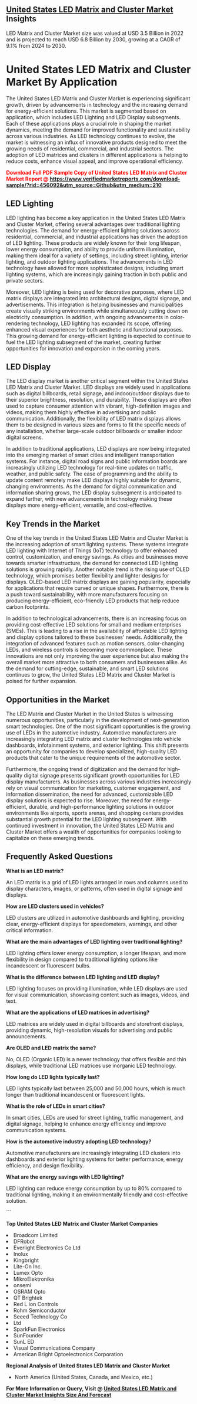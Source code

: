 <h2><a href="https://www.verifiedmarketreports.com/download-sample/?rid=456092&amp;utm_source=Github&amp;utm_medium=210" target="_blank">United States LED Matrix and Cluster Market</a> Insights</h2><p>LED Matrix and Cluster Market size was valued at USD 3.5 Billion in 2022 and is projected to reach USD 6.8 Billion by 2030, growing at a CAGR of 9.1% from 2024 to 2030.</p><p><h1>United States LED Matrix and Cluster Market By Application</h1><p>The United States LED Matrix and Cluster Market is experiencing significant growth, driven by advancements in technology and the increasing demand for energy-efficient solutions. This market is segmented based on application, which includes LED Lighting and LED Display subsegments. Each of these applications plays a crucial role in shaping the market dynamics, meeting the demand for improved functionality and sustainability across various industries. As LED technology continues to evolve, the market is witnessing an influx of innovative products designed to meet the growing needs of residential, commercial, and industrial sectors. The adoption of LED matrices and clusters in different applications is helping to reduce costs, enhance visual appeal, and improve operational efficiency.</p><p><b><p><span class=""><span style="color: #ff0000;"><strong>Download Full PDF Sample Copy of United States LED Matrix and Cluster Market Report</strong> @ </span><a href="https://www.verifiedmarketreports.com/download-sample/?rid=456092&amp;utm_source=Github&amp;utm_medium=210" target="_blank">https://www.verifiedmarketreports.com/download-sample/?rid=456092&amp;utm_source=Github&amp;utm_medium=210</a></span></p></b></p><h2>LED Lighting</h2><p>LED lighting has become a key application in the United States LED Matrix and Cluster Market, offering several advantages over traditional lighting technologies. The demand for energy-efficient lighting solutions across residential, commercial, and industrial applications has driven the adoption of LED lighting. These products are widely known for their long lifespan, lower energy consumption, and ability to provide uniform illumination, making them ideal for a variety of settings, including street lighting, interior lighting, and outdoor lighting applications. The advancements in LED technology have allowed for more sophisticated designs, including smart lighting systems, which are increasingly gaining traction in both public and private sectors.</p><p>Moreover, LED lighting is being used for decorative purposes, where LED matrix displays are integrated into architectural designs, digital signage, and advertisements. This integration is helping businesses and municipalities create visually striking environments while simultaneously cutting down on electricity consumption. In addition, with ongoing advancements in color-rendering technology, LED lighting has expanded its scope, offering enhanced visual experiences for both aesthetic and functional purposes. This growing demand for energy-efficient lighting is expected to continue to fuel the LED lighting subsegment of the market, creating further opportunities for innovation and expansion in the coming years.</p><h2>LED Display</h2><p>The LED display market is another critical segment within the United States LED Matrix and Cluster Market. LED displays are widely used in applications such as digital billboards, retail signage, and indoor/outdoor displays due to their superior brightness, resolution, and durability. These displays are often used to capture consumer attention with vibrant, high-definition images and videos, making them highly effective in advertising and public communication. Additionally, the flexibility of LED matrix displays allows them to be designed in various sizes and forms to fit the specific needs of any installation, whether large-scale outdoor billboards or smaller indoor digital screens.</p><p>In addition to traditional applications, LED displays are now being integrated into the emerging market of smart cities and intelligent transportation systems. For instance, digital road signs and public information boards are increasingly utilizing LED technology for real-time updates on traffic, weather, and public safety. The ease of programming and the ability to update content remotely make LED displays highly suitable for dynamic, changing environments. As the demand for digital communication and information sharing grows, the LED display subsegment is anticipated to expand further, with new advancements in technology making these displays more energy-efficient, versatile, and cost-effective.</p><h2>Key Trends in the Market</h2><p>One of the key trends in the United States LED Matrix and Cluster Market is the increasing adoption of smart lighting systems. These systems integrate LED lighting with Internet of Things (IoT) technology to offer enhanced control, customization, and energy savings. As cities and businesses move towards smarter infrastructure, the demand for connected LED lighting solutions is growing rapidly. Another notable trend is the rising use of OLED technology, which promises better flexibility and lighter designs for displays. OLED-based LED matrix displays are gaining popularity, especially for applications that require curved or unique shapes. Furthermore, there is a push toward sustainability, with more manufacturers focusing on producing energy-efficient, eco-friendly LED products that help reduce carbon footprints.</p><p>In addition to technological advancements, there is an increasing focus on providing cost-effective LED solutions for small and medium enterprises (SMEs). This is leading to a rise in the availability of affordable LED lighting and display options tailored to these businesses' needs. Additionally, the integration of advanced features such as motion sensors, color-changing LEDs, and wireless controls is becoming more commonplace. These innovations are not only improving the user experience but also making the overall market more attractive to both consumers and businesses alike. As the demand for cutting-edge, sustainable, and smart LED solutions continues to grow, the United States LED Matrix and Cluster Market is poised for further expansion.</p><h2>Opportunities in the Market</h2><p>The LED Matrix and Cluster Market in the United States is witnessing numerous opportunities, particularly in the development of next-generation smart technologies. One of the most significant opportunities is the growing use of LEDs in the automotive industry. Automotive manufacturers are increasingly integrating LED matrix and cluster technologies into vehicle dashboards, infotainment systems, and exterior lighting. This shift presents an opportunity for companies to develop specialized, high-quality LED products that cater to the unique requirements of the automotive sector.</p><p>Furthermore, the ongoing trend of digitization and the demand for high-quality digital signage presents significant growth opportunities for LED display manufacturers. As businesses across various industries increasingly rely on visual communication for marketing, customer engagement, and information dissemination, the need for advanced, customizable LED display solutions is expected to rise. Moreover, the need for energy-efficient, durable, and high-performance lighting solutions in outdoor environments like airports, sports arenas, and shopping centers provides substantial growth potential for the LED lighting subsegment. With continued investment in innovation, the United States LED Matrix and Cluster Market offers a wealth of opportunities for companies looking to capitalize on these emerging trends.</p><h2>Frequently Asked Questions</h2><p><b>What is an LED matrix?</b></p><p>An LED matrix is a grid of LED lights arranged in rows and columns used to display characters, images, or patterns, often used in digital signage and displays.</p><p><b>How are LED clusters used in vehicles?</b></p><p>LED clusters are utilized in automotive dashboards and lighting, providing clear, energy-efficient displays for speedometers, warnings, and other critical information.</p><p><b>What are the main advantages of LED lighting over traditional lighting?</b></p><p>LED lighting offers lower energy consumption, a longer lifespan, and more flexibility in design compared to traditional lighting options like incandescent or fluorescent bulbs.</p><p><b>What is the difference between LED lighting and LED display?</b></p><p>LED lighting focuses on providing illumination, while LED displays are used for visual communication, showcasing content such as images, videos, and text.</p><p><b>What are the applications of LED matrices in advertising?</b></p><p>LED matrices are widely used in digital billboards and storefront displays, providing dynamic, high-resolution visuals for advertising and public announcements.</p><p><b>Are OLED and LED matrix the same?</b></p><p>No, OLED (Organic LED) is a newer technology that offers flexible and thin displays, while traditional LED matrices use inorganic LED technology.</p><p><b>How long do LED lights typically last?</b></p><p>LED lights typically last between 25,000 and 50,000 hours, which is much longer than traditional incandescent or fluorescent lights.</p><p><b>What is the role of LEDs in smart cities?</b></p><p>In smart cities, LEDs are used for street lighting, traffic management, and digital signage, helping to enhance energy efficiency and improve communication systems.</p><p><b>How is the automotive industry adopting LED technology?</b></p><p>Automotive manufacturers are increasingly integrating LED clusters into dashboards and exterior lighting systems for better performance, energy efficiency, and design flexibility.</p><p><b>What are the energy savings with LED lighting?</b></p><p>LED lighting can reduce energy consumption by up to 80% compared to traditional lighting, making it an environmentally friendly and cost-effective solution.</p>```</p><p><strong>Top United States LED Matrix and Cluster Market Companies</strong></p><div data-test-id=""><p><li>Broadcom Limited</li><li> DFRobot</li><li> Everlight Electronics Co Ltd</li><li> Inolux</li><li> Kingbright</li><li> Lite-On Inc.</li><li> Lumex Opto</li><li> MikroElektronika</li><li> onsemi</li><li> OSRAM Opto</li><li> QT Brightek</li><li> Red L ion Controls</li><li> Rohm Semiconductor</li><li> Seeed Technology Co</li><li> Ltd</li><li> SparkFun Electronics</li><li> SunFounder</li><li> SunL ED</li><li> Visual Communications Company</li><li> American Bright Optoelectronics Corporation</li></p><div><strong>Regional Analysis of&nbsp;United States LED Matrix and Cluster Market</strong></div><ul><li dir="ltr"><p dir="ltr">North America&nbsp;(United States, Canada, and Mexico, etc.)</p></li></ul><p><strong>For More Information or Query, Visit @&nbsp;</strong><strong><a href="https://www.verifiedmarketreports.com/product/led-matrix-and-cluster-market/?utm_source=Github&amp;utm_medium=210" target="_blank">United States LED Matrix and Cluster Market Insights Size And Forecast</a></strong></p></div>
